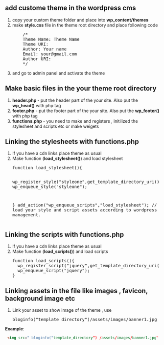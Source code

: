 ## add custome theme in the wordpress cms 
<ol>
<li> copy your custom theme folder and place into <b> wp_content/themes </b> </li>
    <li> make <b>style.css</b>  file in the theme root directory and place following code <br>
<pre>
    /*
    Theme Name: Theme Name
    Theme URI: 
    Author: Your name
    Email: your@gmail.com
    Author URI: 
    */
</pre>
</li>
    <li>and go to admin panel and activate the theme</li>
</ol>

## Make basic files in the your theme root directory
   <ol>
       <li> <b>header.php </b> - put the header part of the your site. Also put the <b> wp_head()</b> with php tag </li>
        <li> <b>footer.php</b>  - put the footer part of the your site. Also put the <b> wp_footer()</b> with php tag  </li>
        <li> <b>functions.php</b> - you need to make and registers , initilized the stylesheet and scripts etc or make weigets</li>
  </ol>
  
## Linking the stylesheets with functions.php
<ol>
   <li> If you have a cdn links place theme as usual</li>
  <li>Make function (<b>load_stylesheet()</b>) and load stylesheet <br>
<pre>
function load_stylesheet(){

  wp_register_style("styleone",get_template_directory_uri()."/assets/style-one.css",array(),"1","all");
  wp_enqueue_style("styleone");

}
add_action("wp_enqueue_scripts","load_stylesheet"); 
// it helps load your style and script assets according to wordpress asset management.
</pre>
  </li>
</ol>

## Linking the scripts with functions.php

<ol>
  <li> If you have a cdn links place theme as usual</li>
  <li>Make function (<b>load_scripts()</b>) and load scripts <br>
<pre>
function load_scripts(){
  wp_register_script("jquery",get_template_directory_uri()."/assets/js/jquery-3.2.1.min.js",array(),"1","all");
  wp_enqueue_script("jquery");
}
</pre>
  </li>
</ol>


  
## Linking assets in the file like images , favicon, background image etc 
<ol>
    <li> Link your asset to show image of the theme , use <br>
<pre>
bloginfo("template_directory")/assets/images/banner1.jpg
</pre>
</li>
</ol>

<b>Example</b>:  

 ```html
  <img src=" bloginfo("template_directory") /assets/images/banner1.jpg" alt=""/> 
 ```


